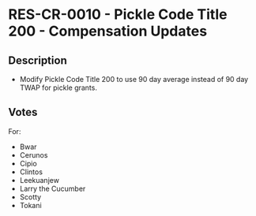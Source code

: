 # RES-CR-0010 - Pickle Code Title 200 - Compensation Updates
## Description
- Modify Pickle Code Title 200 to use 90 day average instead of 90 day TWAP for pickle grants.
## Votes
For:
-  Bwar
-  Cerunos
-  Cipio
-  Clintos
-  Leekuanjew
-  Larry the Cucumber
-  Scotty
-  Tokani

